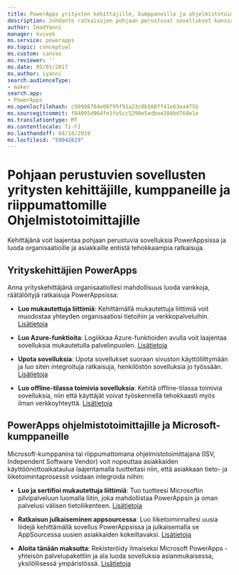 ```yaml
---
title: PowerApps yritysten kehittäjille, kumppaneille ja ohjelmistotoimittajille | Microsoft Docs
description: Johdanto ratkaisujen pohjaan perustuvat sovellukset kanssa.
author: ImadYanni
manager: kvivek
ms.service: powerapps
ms.topic: conceptual
ms.custom: canvas
ms.reviewer: ''
ms.date: 05/01/2017
ms.author: iyanni
search.audienceType:
- maker
search.app:
- PowerApps
ms.openlocfilehash: c50908704e06f95f91a23c0b560ff41e63ea475b
ms.sourcegitcommit: f84095d964fe1fe5cc5290e5edbee284bd768e1e
ms.translationtype: MT
ms.contentlocale: fi-FI
ms.lasthandoff: 04/18/2019
ms.locfileid: "59042619"
---
```

# <a name="canvas-apps-for-enterprise-developers-partners-and-isvs"></a>Pohjaan perustuvien sovellusten yritysten kehittäjille, kumppaneille ja riippumattomille Ohjelmistotoimittajille

Kehittäjänä voit laajentaa pohjaan perustuvia sovelluksia PowerAppsissa ja luoda organisaatioille ja asiakkaille entistä tehokkaampia ratkaisuja.

## <a name="powerapps-for-enterprise-developers"></a>Yrityskehittäjien PowerApps

Anna yrityskehittäjänä organisaatiollesi mahdollisuus luoda vankkoja, räätälöityjä ratkaisuja PowerAppsissa:

- **Luo mukautettuja liittimiä**: Kehittämällä mukautettuja liittimiä voit muodostaa yhteyden organisaatiosi tietoihin ja verkkopalveluihin. [Lisätietoja](https://docs.microsoft.com/connectors/custom-connectors/)

- **Luo Azure-funktioita**: Logiikkaa Azure-funktioiden avulla voit laajentaa sovelluksia mukautetulla palvelinpuolen. [Lisätietoja](https://docs.microsoft.com/azure/azure-functions/functions-powerapps-scenario)

- **Upota sovelluksia**: Upota sovellukset suoraan sivuston käyttöliittymään ja luo siten integroituja ratkaisuja, henkilöstön sovelluksia jo työssään. [Lisätietoja](embed-apps-dev.md)

- **Luo offline-tilassa toimivia sovelluksia**: Kehitä offline-tilassa toimivia sovelluksia, niin että käyttäjät voivat työskennellä tehokkaasti myös ilman verkkoyhteyttä. [Lisätietoja](offline-apps.md)

## <a name="powerapps-for-isvs-and-microsoft-partners"></a>PowerApps ohjelmistotoimittajille ja Microsoft-kumppaneille

Microsoft-kumppanina tai riippumattomana ohjelmistotoimittajana (ISV, Independent Software Vendor) voit nopeuttaa asiakkaiden käyttöönottoaikataulua laajentamalla tuotteitasi niin, että asiakkaan tieto- ja liiketoimintaprosessit voidaan integroida niihin:

- **Luo ja sertifioi mukautettuja liittimiä**: Tuo tuotteesi Microsoftin pilvipalveluun luomalla liitin, joka mahdollistaa PowerAppsin ja oman palvelusi välisen tietoliikenteen. [Lisätietoja](https://docs.microsoft.com/connectors/custom-connectors/submit-certification)

- **Ratkaisun julkaiseminen appsourcessa**: Luo liiketoiminnallesi uusia liidejä kehittämällä sovellus PowerAppsissa ja julkaisemalla se AppSourcessa uusien asiakkaiden kokeiltavaksi. [Lisätietoja](dev-appsource-test-drive.md)

- **Aloita tänään maksutta**: Rekisteröidy ilmaiseksi Microsoft PowerApps -yhteisön palvelupakettiin ja ala luoda sovelluksia asianmukaisessa, yksilöllisessä ympäristössä. [Lisätietoja](../dev-community-plan.md)
